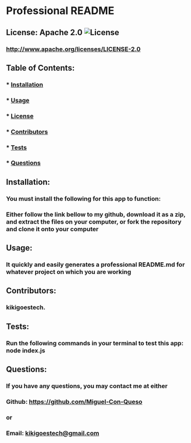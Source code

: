 # Professional README 

## License: Apache 2.0  ![License](https://img.shields.io/badge/License-Apache%202.0-blue.svg)
  ### http://www.apache.org/licenses/LICENSE-2.0

  ## Table of Contents:
  ###  * [Installation](#installation)
  ###  * [Usage](#usage)
  ###  * [License](#license)
  ###  * [Contributors](#contributors)
  ###  * [Tests](#tests)
  ###  * [Questions](#questions)

  ## Installation:
  ### You must install the following for this app to function:
  ### Either follow the link bellow to my github, download it as a zip, and extract the files on your computer, or fork the repository and clone it onto your computer

  ## Usage:
  ### It quickly and easily generates a professional README.md for whatever project on which you are working

  ## Contributors:
  ### kikigoestech.

  ## Tests:
  ### Run the following commands in your terminal to test this app: node index.js
  

  ## Questions:
  ### If you have any questions, you may contact me at either
  ### Github: https://github.com/Miguel-Con-Queso
  ### or
  ### Email: kikigoestech@gmail.com
